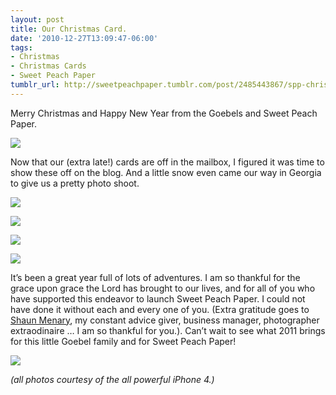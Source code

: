 ```yaml
---
layout: post
title: Our Christmas Card.
date: '2010-12-27T13:09:47-06:00'
tags:
- Christmas
- Christmas Cards
- Sweet Peach Paper
tumblr_url: http://sweetpeachpaper.tumblr.com/post/2485443867/spp-christmas-2
---
```


Merry Christmas and Happy New Year from the Goebels and Sweet Peach Paper. 

![](http://media.tumblr.com/tumblr_le24maGHIg1qe032t.jpg)

Now that our (extra late!) cards are off in the mailbox, I figured it was time to show these off on the blog. And a little snow even came our way in Georgia to give us a pretty photo shoot.

![](http://media.tumblr.com/tumblr_le268h5abQ1qe032t.png)

![](http://media.tumblr.com/tumblr_le25e8GuNH1qe032t.jpg)

![](http://media.tumblr.com/tumblr_le25nazflz1qe032t.jpg)

![](http://media.tumblr.com/tumblr_le24wfQZ7y1qe032t.jpg)

It’s been a great year full of lots of adventures. I am so thankful for the grace upon grace the Lord has brought to our lives, and for all of you who have supported this endeavor to launch Sweet Peach Paper. I could not have done it without each and every one of you. (Extra gratitude goes to [Shaun Menary](http://shaunmenary.com/blog), my constant advice giver, business manager, photographer extraodinaire … I am so thankful for you.). Can’t wait to see what 2011 brings for this little Goebel family and for Sweet Peach Paper!

![](http://media.tumblr.com/tumblr_le25bfzE7T1qe032t.jpg)

*(all photos courtesy of the all powerful iPhone 4.)*
